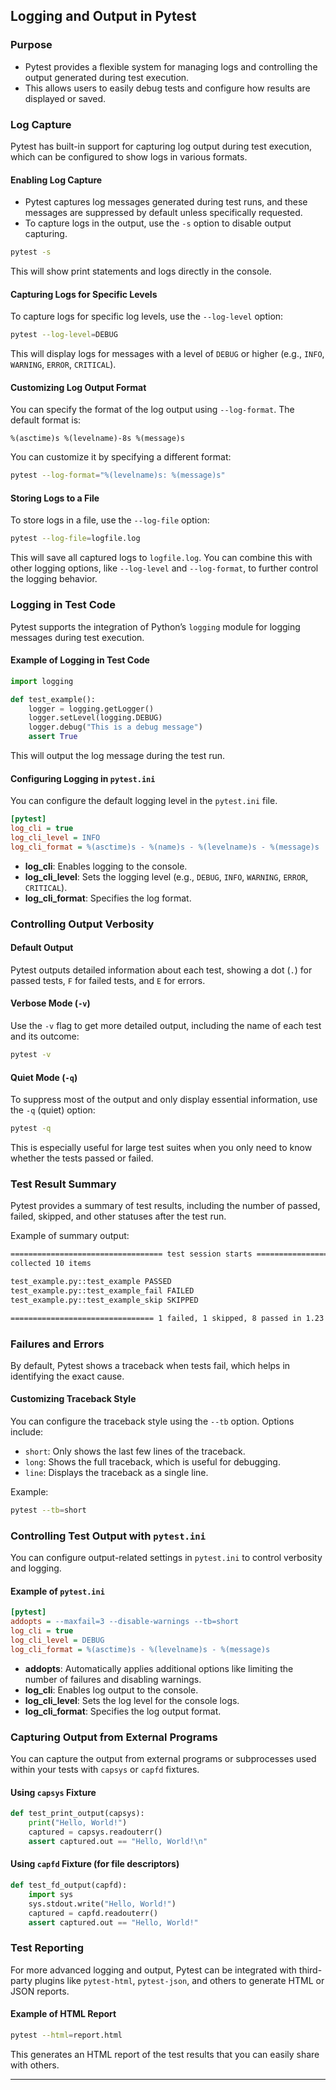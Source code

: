 ## Logging and Output in Pytest

### Purpose

* Pytest provides a flexible system for managing logs and controlling the output generated during test execution.
* This allows users to easily debug tests and configure how results are displayed or saved.

### Log Capture

Pytest has built-in support for capturing log output during test execution, which can be configured to show logs in various formats.

#### Enabling Log Capture

* Pytest captures log messages generated during test runs, and these messages are suppressed by default unless specifically requested.
* To capture logs in the output, use the `-s` option to disable output capturing.

```bash
pytest -s
```

This will show print statements and logs directly in the console.

#### Capturing Logs for Specific Levels

To capture logs for specific log levels, use the `--log-level` option:

```bash
pytest --log-level=DEBUG
```

This will display logs for messages with a level of `DEBUG` or higher (e.g., `INFO`, `WARNING`, `ERROR`, `CRITICAL`).

#### Customizing Log Output Format

You can specify the format of the log output using `--log-format`. The default format is:

```
%(asctime)s %(levelname)-8s %(message)s
```

You can customize it by specifying a different format:

```bash
pytest --log-format="%(levelname)s: %(message)s"
```

#### Storing Logs to a File

To store logs in a file, use the `--log-file` option:

```bash
pytest --log-file=logfile.log
```

This will save all captured logs to `logfile.log`. You can combine this with other logging options, like `--log-level` and `--log-format`, to further control the logging behavior.

### Logging in Test Code

Pytest supports the integration of Python’s `logging` module for logging messages during test execution.

#### Example of Logging in Test Code

```python
import logging

def test_example():
    logger = logging.getLogger()
    logger.setLevel(logging.DEBUG)
    logger.debug("This is a debug message")
    assert True
```

This will output the log message during the test run.

#### Configuring Logging in `pytest.ini`

You can configure the default logging level in the `pytest.ini` file.

```ini
[pytest]
log_cli = true
log_cli_level = INFO
log_cli_format = %(asctime)s - %(name)s - %(levelname)s - %(message)s
```

* **log\_cli**: Enables logging to the console.
* **log\_cli\_level**: Sets the logging level (e.g., `DEBUG`, `INFO`, `WARNING`, `ERROR`, `CRITICAL`).
* **log\_cli\_format**: Specifies the log format.

### Controlling Output Verbosity

#### Default Output

Pytest outputs detailed information about each test, showing a dot (`.`) for passed tests, `F` for failed tests, and `E` for errors.

#### Verbose Mode (`-v`)

Use the `-v` flag to get more detailed output, including the name of each test and its outcome:

```bash
pytest -v
```

#### Quiet Mode (`-q`)

To suppress most of the output and only display essential information, use the `-q` (quiet) option:

```bash
pytest -q
```

This is especially useful for large test suites when you only need to know whether the tests passed or failed.

### Test Result Summary

Pytest provides a summary of test results, including the number of passed, failed, skipped, and other statuses after the test run.

Example of summary output:

```bash
================================== test session starts ================================
collected 10 items

test_example.py::test_example PASSED
test_example.py::test_example_fail FAILED
test_example.py::test_example_skip SKIPPED

================================ 1 failed, 1 skipped, 8 passed in 1.23 seconds ===================================
```

### Failures and Errors

By default, Pytest shows a traceback when tests fail, which helps in identifying the exact cause.

#### Customizing Traceback Style

You can configure the traceback style using the `--tb` option. Options include:

* `short`: Only shows the last few lines of the traceback.
* `long`: Shows the full traceback, which is useful for debugging.
* `line`: Displays the traceback as a single line.

Example:

```bash
pytest --tb=short
```

### Controlling Test Output with `pytest.ini`

You can configure output-related settings in `pytest.ini` to control verbosity and logging.

#### Example of `pytest.ini`

```ini
[pytest]
addopts = --maxfail=3 --disable-warnings --tb=short
log_cli = true
log_cli_level = DEBUG
log_cli_format = %(asctime)s - %(levelname)s - %(message)s
```

* **addopts**: Automatically applies additional options like limiting the number of failures and disabling warnings.
* **log\_cli**: Enables log output to the console.
* **log\_cli\_level**: Sets the log level for the console logs.
* **log\_cli\_format**: Specifies the log output format.

### Capturing Output from External Programs

You can capture the output from external programs or subprocesses used within your tests with `capsys` or `capfd` fixtures.

#### Using `capsys` Fixture

```python
def test_print_output(capsys):
    print("Hello, World!")
    captured = capsys.readouterr()
    assert captured.out == "Hello, World!\n"
```

#### Using `capfd` Fixture (for file descriptors)

```python
def test_fd_output(capfd):
    import sys
    sys.stdout.write("Hello, World!")
    captured = capfd.readouterr()
    assert captured.out == "Hello, World!"
```

### Test Reporting

For more advanced logging and output, Pytest can be integrated with third-party plugins like `pytest-html`, `pytest-json`, and others to generate HTML or JSON reports.

#### Example of HTML Report

```bash
pytest --html=report.html
```

This generates an HTML report of the test results that you can easily share with others.

---
